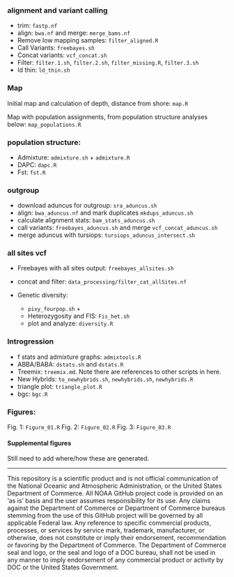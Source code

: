 

### alignment and variant calling

- trim: `fastp.nf`  
- align: `bwa.nf` and merge: `merge_bams.nf`  
- Remove low mapping samples: `filter_aligned.R`  
- Call Variants: `freebayes.sh`  
- Concat variants: `vcf_concat.sh`  
- Filter: `filter.1.sh`, `filter.2.sh`, `filter_missing.R`, `filter.3.sh`  
- ld thin: `ld_thin.sh`  

### Map

Initial map and calculation of depth, distance from shore: `map.R`

Map with population assignments, from population structure analyses below: `map_populations.R`

### population structure:

- Admixture: `admixture.sh` + `admixture.R`
- DAPC: `dapc.R`
- Fst: `fst.R`

### outgroup

- download aduncus for outgroup: `sra_aduncus.sh`
- align: `bwa_aduncus.nf` and mark duplicates `mkdups_aduncus.sh`
- calculate alignment stats: `bam_stats_aduncus.sh`
- call variants: `freebayes_aduncus.sh` and merge `vcf_concat_aduncus.sh`
- merge aduncus with tursiops: `tursiops_aduncus_intersect.sh`

### all sites vcf

- Freebayes with all sites output: `freebayes_allsites.sh`
- concat and filter: `data_processing/filter_cat_allSites.nf`

- Genetic diversity: 
  - `pixy_fourpop.sh` + 
  - Heterozygosity and FIS: `Fis_het.sh`
  - plot and analyze: `diversity.R`

### Introgression

- f stats and admixture graphs: `admixtools.R`
- ABBA/BABA: `dstats.sh` and `dstats.R`
- Treemix: `treemix.md`. Note there are references to other scripts in here. 
- New Hybrids: `to_newhybrids.sh`, `newhybrids.sh`, `newhybrids.R`
- triangle plot: `triangle_plot.R`
- bgc: `bgc.R`

### Figures:

Fig. 1: `Figure_01.R`
Fig. 2: `Figure_02.R`
Fig. 3: `Figure_03.R`

#### Supplemental figures

Still need to add where/how these are generated. 



---

This repository is a scientific product and is not official communication of the National Oceanic and Atmospheric Administration, or the United States Department of Commerce. All NOAA GitHub project code is provided on an ‘as is’ basis and the user assumes responsibility for its use. Any claims against the Department of Commerce or Department of Commerce bureaus stemming from the use of this GitHub project will be governed by all applicable Federal law. Any reference to specific commercial products, processes, or services by service mark, trademark, manufacturer, or otherwise, does not constitute or imply their endorsement, recommendation or favoring by the Department of Commerce. The Department of Commerce seal and logo, or the seal and logo of a DOC bureau, shall not be used in any manner to imply endorsement of any commercial product or activity by DOC or the United States Government.
